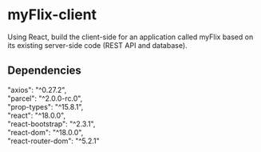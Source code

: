 # myFlix-client
 
Using React, build the client-side for an application called myFlix based on its existing server-side code (REST API and database).

## Dependencies

"axios": "^0.27.2",<br>
"parcel": "^2.0.0-rc.0",<br>
"prop-types": "^15.8.1",<br>
"react": "^18.0.0",<br>
"react-bootstrap": "^2.3.1",<br>
"react-dom": "^18.0.0",<br>
"react-router-dom": "^5.2.1"<br>